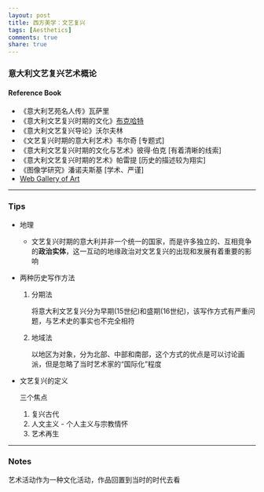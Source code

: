 ```yaml
---
layout: post
title: 西方美学：文艺复兴
tags: [Aesthetics]
comments: true
share: true
---
```


### 意大利文艺复兴艺术概论

#### Reference Book

- 《意大利艺苑名人传》瓦萨里
- 《意大利文艺复兴时期的文化》[布克哈特](https://en.wikipedia.org/wiki/Jacob_Burckhardt) 
- 《意大利文艺复兴导论》沃尔夫林
- 《文艺复兴时期的意大利艺术》韦尔奇 [专题式]
- 《意大利文艺复兴时期的文化与艺术》彼得·伯克 [有着清晰的线索]
- 《意大利文艺复兴时期的艺术》帕雷提 [历史的描述较为翔实]
- 《图像学研究》潘诺夫斯基 [学术、严谨]
-   [Web Gallery of Art](http://www.wga.hu/index1.html)

----

### Tips

- 地理	

  - 文艺复兴时期的意大利并非一个统一的国家，而是许多独立的、互相竞争的**政治实体**，这一互动的地缘政治对文艺复兴的出现和发展有着重要的影响

- 两种历史写作方法

  1. 分期法

     将意大利文艺复兴分为早期(15世纪)和盛期(16世纪)，该写作方式有严重问题，与艺术史的事实也不完全相符

  2. 地域法

     以地区为对象，分为北部、中部和南部，这个方式的优点是可以讨论画派，但是忽略了当时艺术家的“国际化”程度

- 文艺复兴的定义

  三个焦点

  1. 复兴古代
  2. 人文主义 - 个人主义与宗教情怀
  3. 艺术再生

----

### Notes

艺术活动作为一种文化活动，作品回置到当时的时代去看
